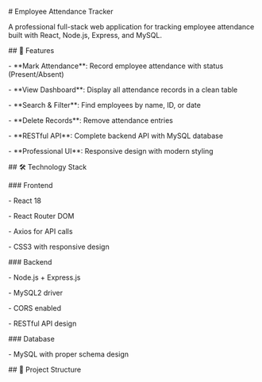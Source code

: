 \# Employee Attendance Tracker



A professional full-stack web application for tracking employee attendance built with React, Node.js, Express, and MySQL.



\## 🚀 Features



\- \*\*Mark Attendance\*\*: Record employee attendance with status (Present/Absent)

\- \*\*View Dashboard\*\*: Display all attendance records in a clean table

\- \*\*Search \& Filter\*\*: Find employees by name, ID, or date

\- \*\*Delete Records\*\*: Remove attendance entries

\- \*\*RESTful API\*\*: Complete backend API with MySQL database

\- \*\*Professional UI\*\*: Responsive design with modern styling



\## 🛠️ Technology Stack



\### Frontend

\- React 18

\- React Router DOM

\- Axios for API calls

\- CSS3 with responsive design



\### Backend

\- Node.js + Express.js

\- MySQL2 driver

\- CORS enabled

\- RESTful API design



\### Database

\- MySQL with proper schema design



\## 📁 Project Structure



